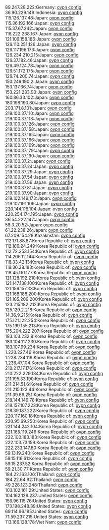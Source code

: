 89.247.28.222:Germany: [ovpn config](vpn/89_247_28_222.ovpn)  
36.90.229.149:Indonesia: [ovpn config](vpn/36_90_229_149.ovpn)  
115.126.137.48:Japan: [ovpn config](vpn/115_126_137_48.ovpn)  
115.36.192.166:Japan: [ovpn config](vpn/115_36_192_166.ovpn)  
115.37.67.242:Japan: [ovpn config](vpn/115_37_67_242.ovpn)  
116.222.238.167:Japan: [ovpn config](vpn/116_222_238_167.ovpn)  
121.109.158.186:Japan: [ovpn config](vpn/121_109_158_186.ovpn)  
126.110.251.126:Japan: [ovpn config](vpn/126_110_251_126.ovpn)  
126.117.196.173:Japan: [ovpn config](vpn/126_117_196_173.ovpn)  
126.234.210.215:Japan: [ovpn config](vpn/126_234_210_215.ovpn)  
126.37.182.46:Japan: [ovpn config](vpn/126_37_182_46.ovpn)  
126.49.124.78:Japan: [ovpn config](vpn/126_49_124_78.ovpn)  
126.51.172.175:Japan: [ovpn config](vpn/126_51_172_175.ovpn)  
126.74.200.74:Japan: [ovpn config](vpn/126_74_200_74.ovpn)  
150.249.190.2:Japan: [ovpn config](vpn/150_249_190_2.ovpn)  
153.137.66.74:Japan: [ovpn config](vpn/153_137_66_74.ovpn)  
153.221.233.93:Japan: [ovpn config](vpn/153_221_233_93.ovpn)  
160.86.33.102:Japan: [ovpn config](vpn/160_86_33_102.ovpn)  
180.198.190.80:Japan: [ovpn config](vpn/180_198_190_80.ovpn)  
203.171.8.101:Japan: [ovpn config](vpn/203_171_8_101.ovpn)  
219.100.37.110:Japan: [ovpn config](vpn/219_100_37_110.ovpn)  
219.100.37.118:Japan: [ovpn config](vpn/219_100_37_118.ovpn)  
219.100.37.126:Japan: [ovpn config](vpn/219_100_37_126.ovpn)  
219.100.37.158:Japan: [ovpn config](vpn/219_100_37_158.ovpn)  
219.100.37.165:Japan: [ovpn config](vpn/219_100_37_165.ovpn)  
219.100.37.166:Japan: [ovpn config](vpn/219_100_37_166.ovpn)  
219.100.37.169:Japan: [ovpn config](vpn/219_100_37_169.ovpn)  
219.100.37.179:Japan: [ovpn config](vpn/219_100_37_179.ovpn)  
219.100.37.190:Japan: [ovpn config](vpn/219_100_37_190.ovpn)  
219.100.37.2:Japan: [ovpn config](vpn/219_100_37_2.ovpn)  
219.100.37.24:Japan: [ovpn config](vpn/219_100_37_24.ovpn)  
219.100.37.29:Japan: [ovpn config](vpn/219_100_37_29.ovpn)  
219.100.37.54:Japan: [ovpn config](vpn/219_100_37_54.ovpn)  
219.100.37.56:Japan: [ovpn config](vpn/219_100_37_56.ovpn)  
219.100.37.81:Japan: [ovpn config](vpn/219_100_37_81.ovpn)  
219.100.37.90:Japan: [ovpn config](vpn/219_100_37_90.ovpn)  
219.102.149.173:Japan: [ovpn config](vpn/219_102_149_173.ovpn)  
219.107.191.109:Japan: [ovpn config](vpn/219_107_191_109.ovpn)  
220.144.118.104:Japan: [ovpn config](vpn/220_144_118_104.ovpn)  
220.254.174.195:Japan: [ovpn config](vpn/220_254_174_195.ovpn)  
36.54.222.147:Japan: [ovpn config](vpn/36_54_222_147.ovpn)  
58.3.20.52:Japan: [ovpn config](vpn/58_3_20_52.ovpn)  
61.22.238.26:Japan: [ovpn config](vpn/61_22_238_26.ovpn)  
67.209.154.28:Kazakhstan: [ovpn config](vpn/67_209_154_28.ovpn)  
112.171.88.87:Korea Republic of: [ovpn config](vpn/112_171_88_87.ovpn)  
112.186.24.249:Korea Republic of: [ovpn config](vpn/112_186_24_249.ovpn)  
112.72.253.154:Korea Republic of: [ovpn config](vpn/112_72_253_154.ovpn)  
114.206.12.144:Korea Republic of: [ovpn config](vpn/114_206_12_144.ovpn)  
118.33.42.13:Korea Republic of: [ovpn config](vpn/118_33_42_13.ovpn)  
118.36.38.183:Korea Republic of: [ovpn config](vpn/118_36_38_183.ovpn)  
118.45.110.177:Korea Republic of: [ovpn config](vpn/118_45_110_177.ovpn)  
121.128.192.210:Korea Republic of: [ovpn config](vpn/121_128_192_210.ovpn)  
121.147.138.100:Korea Republic of: [ovpn config](vpn/121_147_138_100.ovpn)  
121.156.157.33:Korea Republic of: [ovpn config](vpn/121_156_157_33.ovpn)  
121.168.188.200:Korea Republic of: [ovpn config](vpn/121_168_188_200.ovpn)  
121.185.209.200:Korea Republic of: [ovpn config](vpn/121_185_209_200.ovpn)  
123.215.182.212:Korea Republic of: [ovpn config](vpn/123_215_182_212.ovpn)  
125.129.2.218:Korea Republic of: [ovpn config](vpn/125_129_2_218.ovpn)  
14.36.9.215:Korea Republic of: [ovpn config](vpn/14_36_9_215.ovpn)  
175.121.122.254:Korea Republic of: [ovpn config](vpn/175_121_122_254.ovpn)  
175.199.155.213:Korea Republic of: [ovpn config](vpn/175_199_155_213.ovpn)  
175.204.222.207:Korea Republic of: [ovpn config](vpn/175_204_222_207.ovpn)  
183.103.232.8:Korea Republic of: [ovpn config](vpn/183_103_232_8.ovpn)  
183.104.117.230:Korea Republic of: [ovpn config](vpn/183_104_117_230.ovpn)  
183.107.99.234:Korea Republic of: [ovpn config](vpn/183_107_99_234.ovpn)  
1.220.227.46:Korea Republic of: [ovpn config](vpn/1_220_227_46.ovpn)  
1.228.234.119:Korea Republic of: [ovpn config](vpn/1_228_234_119.ovpn)  
1.236.47.104:Korea Republic of: [ovpn config](vpn/1_236_47_104.ovpn)  
210.217.17.176:Korea Republic of: [ovpn config](vpn/210_217_17_176.ovpn)  
210.222.229.134:Korea Republic of: [ovpn config](vpn/210_222_229_134.ovpn)  
211.195.33.190:Korea Republic of: [ovpn config](vpn/211_195_33_190.ovpn)  
211.214.51.6:Korea Republic of: [ovpn config](vpn/211_214_51_6.ovpn)  
211.215.123.44:Korea Republic of: [ovpn config](vpn/211_215_123_44.ovpn)  
211.39.66.251:Korea Republic of: [ovpn config](vpn/211_39_66_251.ovpn)  
218.144.149.78:Korea Republic of: [ovpn config](vpn/218_144_149_78.ovpn)  
218.157.107.223:Korea Republic of: [ovpn config](vpn/218_157_107_223.ovpn)  
218.39.187.222:Korea Republic of: [ovpn config](vpn/218_39_187_222.ovpn)  
220.117.160.18:Korea Republic of: [ovpn config](vpn/220_117_160_18.ovpn)  
220.95.69.250:Korea Republic of: [ovpn config](vpn/220_95_69_250.ovpn)  
221.144.242.104:Korea Republic of: [ovpn config](vpn/221_144_242_104.ovpn)  
221.165.119.246:Korea Republic of: [ovpn config](vpn/221_165_119_246.ovpn)  
222.100.183.183:Korea Republic of: [ovpn config](vpn/222_100_183_183.ovpn)  
222.103.73.159:Korea Republic of: [ovpn config](vpn/222_103_73_159.ovpn)  
222.233.147.80:Korea Republic of: [ovpn config](vpn/222_233_147_80.ovpn)  
59.13.19.240:Korea Republic of: [ovpn config](vpn/59_13_19_240.ovpn)  
59.15.116.61:Korea Republic of: [ovpn config](vpn/59_15_116_61.ovpn)  
59.15.237.52:Korea Republic of: [ovpn config](vpn/59_15_237_52.ovpn)  
59.21.30.77:Korea Republic of: [ovpn config](vpn/59_21_30_77.ovpn)  
184.22.163.106:Thailand: [ovpn config](vpn/184_22_163_106.ovpn)  
184.22.64.92:Thailand: [ovpn config](vpn/184_22_64_92.ovpn)  
49.228.123.248:Thailand: [ovpn config](vpn/49_228_123_248.ovpn)  
103.102.161.29:United States: [ovpn config](vpn/103_102_161_29.ovpn)  
104.162.129.237:United States: [ovpn config](vpn/104_162_129_237.ovpn)  
156.96.115.76:United States: [ovpn config](vpn/156_96_115_76.ovpn)  
173.198.248.39:United States: [ovpn config](vpn/173_198_248_39.ovpn)  
69.114.96.195:United States: [ovpn config](vpn/69_114_96_195.ovpn)  
71.59.237.215:United States: [ovpn config](vpn/71_59_237_215.ovpn)  
113.166.128.178:Viet Nam: [ovpn config](vpn/113_166_128_178.ovpn)  
